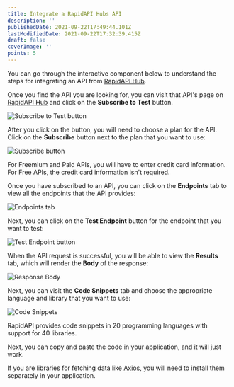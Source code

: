 ```yaml
---
title: Integrate a RapidAPI Hubs API
description: ''
publishedDate: 2021-09-22T17:49:44.101Z
lastModifiedDate: 2021-09-22T17:32:39.415Z
draft: false
coverImage: ''
points: 5
---
```


You can go through the interactive component below to understand the steps for integrating an API from [RapidAPI Hub](https://RapidAPI.com/hub?utm_source=RapidAPI.com/learn&utm_medium=DevRel&utm_campaign=DevRel).

<RapidAPIConsumer />

Once you find the API you are looking for, you can visit that API's page on [RapidAPI Hub](https://RapidAPI.com/hub?utm_source=RapidAPI.com/learn&utm_medium=DevRel&utm_campaign=DevRel) and click on the **Subscribe to Test** button.

![Subscribe to Test button](https://raw.githubusercontent.com/RapidAPI/DevRel-Stack-Data/production/learn/posts/rapidapi-hub-consumer/images/image5.png)

After you click on the button, you will need to choose a plan for the API. Click on the **Subscribe** button next to the plan that you want to use:

![Subscribe button](https://raw.githubusercontent.com/RapidAPI/DevRel-Stack-Data/production/learn/posts/rapidapi-hub-consumer/images/image6.png)

<Callout>
	For Freemium and Paid APIs, you will have to enter credit card information.
	For Free APIs, the credit card information isn't required.
</Callout>

Once you have subscribed to an API, you can click on the **Endpoints** tab to view all the endpoints that the API provides:

![Endpoints tab](https://raw.githubusercontent.com/RapidAPI/DevRel-Stack-Data/production/learn/posts/rapidapi-hub-consumer/images/image7.png)

Next, you can click on the **Test Endpoint** button for the endpoint that you want to test:

![Test Endpoint button](https://raw.githubusercontent.com/RapidAPI/DevRel-Stack-Data/production/learn/posts/rapidapi-hub-consumer/images/image8.png)

When the API request is successful, you will be able to view the **Results** tab, which will render the **Body** of the response:

![Response Body](https://raw.githubusercontent.com/RapidAPI/DevRel-Stack-Data/production/learn/posts/rapidapi-hub-consumer/images/image9.png)

Next, you can visit the **Code Snippets** tab and choose the appropriate language and library that you want to use:

![Code Snippets](https://raw.githubusercontent.com/RapidAPI/DevRel-Stack-Data/production/learn/posts/rapidapi-hub-consumer/images/image10.png)

<Callout>
	RapidAPI provides code snippets in 20 programming languages with support for
	40 libraries.
</Callout>

Next, you can copy and paste the code in your application, and it will just work.

<Callout>

If you are libraries for fetching data like [Axios](https://www.npmjs.com/package/axios), you will need to install them separately in your application.

</Callout>
